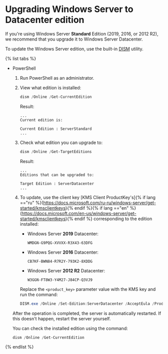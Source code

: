 # Upgrading Windows Server to Datacenter edition

If you're using Windows Server **Standard** Edition (2019, 2016, or 2012 R2), we recommend that you upgrade it to Windows Server Datacenter.

To update the Windows Server edition, use the built-in [DISM](https://docs.microsoft.com/en-us/windows-hardware/manufacture/desktop/dism-windows-edition-servicing-command-line-options) utility.

{% list tabs %}

- PowerShell

  1. Run PowerShell as an administrator.
  1. View what edition is installed:

      ```powershell
      dism /Online /Get-CurrentEdition
      ```

      Result:

      ```
      ...
      Current edition is:
      
      Current Edition : ServerStandard
      ...
      ```

  1. Check what edition you can upgrade to:

      ```powershell
      dism /Online /Get-TargetEditions
      ```

      Result:
      ```
      ...
      Editions that can be upgraded to:
      
      Target Edition : ServerDatacenter
      ...
      ```

  1. To update, use the client key [KMS Client ProductKey's]{% if lang =="ru" %}(https://docs.microsoft.com/ru-ru/windows-server/get-started/kmsclientkeys){% endif %}{% if lang =="en" %}(https://docs.microsoft.com/en-us/windows-server/get-started/kmsclientkeys){% endif %} corresponding to the edition installed:
      * Windows Server **2019** Datacenter:
         ```
         WMDGN-G9PQG-XVVXX-R3X43-63DFG
         ```
      * Windows Server **2016** Datacenter:
         ```
         CB7KF-BWN84-R7R2Y-793K2-8XDDG
         ```
      * Windows Server **2012 R2** Datacenter:
         ```
         W3GGN-FT8W3-Y4M27-J84CP-Q3VJ9
         ```

     Replace the `<product_key>` parameter value with the KMS key and run the command:

      ```powershell
      DISM.exe /Online /Set-Edition:ServerDatacenter /AcceptEula /ProductKey:<product_key>
      ```

  After the operation is completed, the server is automatically restarted. If this doesn't happen, restart the server yourself.

  You can check the installed edition using the command:

   ```powershell
   dism /Online /Get-CurrentEdition
   ```

{% endlist %}

